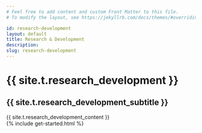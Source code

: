 ```yaml
---
# Feel free to add content and custom Front Matter to this file.
# To modify the layout, see https://jekyllrb.com/docs/themes/#overriding-theme-defaults

id: research-development
layout: default
title: Research & Development
description: 
slug: research-development
---
```

<!-- <div id="player" data-plyr-provider="vimeo" data-plyr-embed-id="331429597" data-vimeo-responsive="true" data-vimeo-autplay="true"></div> -->
<div class="page-header">
    <div class="page-header__content container">
        <h1 class="page-title">{{ site.t.research_development }}</h1>
        <h2 class="page-subtitle">{{ site.t.research_development_subtitle }}</h2>
    </div>
    <div class="arch"></div>
</div>
<article class="page-content">     
    <section class="page-section">
        <div class="container">
            {{ site.t.research_development_content }}
        </div>
    </section>
    {% include get-started.html %}
</article>
